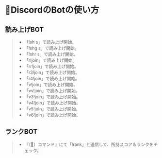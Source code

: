 # 🤖DiscordのBotの使い方

## 読み上げBOT
> - 「!sh s」で読み上げ開始。
> - 「!shg s」で読み上げ開始。
> - 「!shr s」で読み上げ開始。
> - 「r!join」で読み上げ開始。
> - 「rr!join」で読み上げ開始。
> - 「r3!join」で読み上げ開始。
> - 「r4!join」で読み上げ開始。
> - 「v!join」で読み上げ開始。
> - 「vv!join」で読み上げ開始。
> - 「v3!join」で読み上げ開始。
> - 「v4!join」で読み上げ開始。
> - 「v5!join」で読み上げ開始。
> - 「v6!join」で読み上げ開始。

## ランクBOT
> - 『〔🤖〕コマンド』にて「!rank」と送信して、所持スコア＆ランクをチェック。